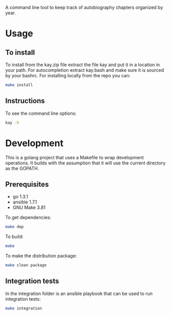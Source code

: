 A command line tool to keep track of autobiography chapters organized by year.

# Usage 

## To install

To install from the kay.zip file extract the file kay and put it in a location in your path.  For autocompletion extract kay.bash and make sure it is sourced by your bashrc.  For installing locally from the repo you can:

```bash
make install
```

## Instructions

To see the command line options:

```bash
kay -h
```
# Development

This is a golang project that uses a Makefile to wrap development operations.  It builds with the assumption that it will use the current directory as the GOPATH.

## Prerequisites

- go 1.3.1
- ansible 1.7.1
- GNU Make 3.81

To get dependencies:

```bash
make dep
```

To build:

```bash
make
```

To make the distribution package:

```bash
make clean package
```

## Integration tests

In the integration folder is an ansible playbook that can be used to run integration tests:

```bash
make integration
```
